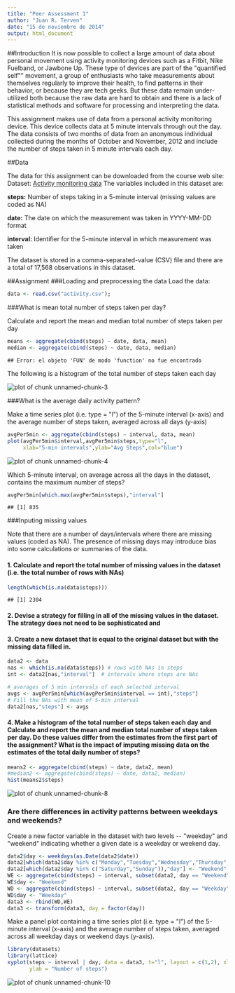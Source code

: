 ```yaml
---
title: "Peer Assessment 1"
author: "Juan R. Terven"
date: "15 de noviembre de 2014"
output: html_document
---
```


##Introduction
It is now possible to collect a large amount of data about personal movement using activity monitoring devices such as a Fitbit, Nike Fuelband, or Jawbone Up. These type of devices are part of the "quantified self"" movement, a group of enthusiasts who take measurements about themselves regularly to improve their health, to find patterns in their behavior, or because they are tech geeks. But these data remain under-utilized both because the raw data are hard to obtain and there is a lack of statistical methods and software for processing and interpreting the data.

This assignment makes use of data from a personal activity monitoring device. This device collects data at 5 minute intervals through out the day. The data consists of two months of data from an anonymous individual collected during the months of October and November, 2012 and include the number of steps taken in 5 minute intervals each day.

##Data

The data for this assignment can be downloaded from the course web site:
Dataset: [Activity monitoring data](https://d396qusza40orc.cloudfront.net/repdata%2Fdata%2Factivity.zip)
The variables included in this dataset are:

**steps:** Number of steps taking in a 5-minute interval (missing values are coded as NA)

**date:** The date on which the measurement was taken in YYYY-MM-DD format

**interval:** Identifier for the 5-minute interval in which measurement was taken


The dataset is stored in a comma-separated-value (CSV) file and there are a total of 17,568 observations in this dataset.

##Assignment
###Loading and preprocessing the data
Load the data:


```r
data <- read.csv("activity.csv");
```

###What is mean total number of steps taken per day?

Calculate and report the mean and median total number of steps taken per day


```r
means <- aggregate(cbind(steps) ~ date, data, mean)
median <- aggregate(cbind(steps) ~ date, data, median)
```

```
## Error: el objeto 'FUN' de modo 'function' no fue encontrado
```

The following is a histogram of the total number of steps taken each day

![plot of chunk unnamed-chunk-3](figure/unnamed-chunk-3.png) 

###What is the average daily activity pattern?

Make a time series plot (i.e. type = "l") of the 5-minute interval (x-axis) and the average number of steps taken, averaged across all days (y-axis)

```r
avgPer5min <- aggregate(cbind(steps) ~ interval, data, mean)
plot(avgPer5min$interval,avgPer5min$steps,type="l",
     xlab="5-min intervals",ylab="Avg Steps",col="blue")
```

![plot of chunk unnamed-chunk-4](figure/unnamed-chunk-4.png) 

Which 5-minute interval, on average across all the days in the dataset, contains the maximum number of steps?


```r
avgPer5min[which.max(avgPer5min$steps),"interval"]
```

```
## [1] 835
```

###Inputing missing values

Note that there are a number of days/intervals where there are missing values (coded as NA).
The presence of missing days may introduce bias into some calculations or summaries of the data.

#### 1. Calculate and report the total number of missing values in the dataset (i.e. the total number of rows with NAs)

```r
length(which(is.na(data$steps)))
```

```
## [1] 2304
```

#### 2. Devise a strategy for filling in all of the missing values in the dataset. The strategy does not need to be sophisticated and 
#### 3. Create a new dataset that is equal to the original dataset but with the missing data filled in.

```r
data2 <- data
nas <- which(is.na(data$steps)) # rows with NAs in steps
int <- data2[nas,"interval"]  # intervals where steps are NAs

# averages of 5 min intervals of each selected interval
avgs <- avgPer5min[which(avgPer5min$interval == int),"steps"] 
# Fill the NAs with mean of 5-min interval 
data2[nas,"steps"] <- avgs
```

#### 4. Make a histogram of the total number of steps taken each day and Calculate and report the mean and median total number of steps taken per day. Do these values differ from the estimates from the first part of the assignment? What is the impact of imputing missing data on the estimates of the total daily number of steps?

```r
means2 <- aggregate(cbind(steps) ~ date, data2, mean)
#median2 <- aggregate(cbind(steps) ~ date, data2, median)
hist(means2$steps)
```

![plot of chunk unnamed-chunk-8](figure/unnamed-chunk-8.png) 


### Are there differences in activity patterns between weekdays and weekends?
Create a new factor variable in the dataset with two levels -- 
"weekday" and "weekend" indicating whether a given date is a weekday or weekend day.


```r
data2$day <- weekdays(as.Date(data2$date))
data2[which(data2$day %in% c("Monday","Tuesday","Wednesday","Thursday","Friday")),"day"] <- "Weekday"
data2[which(data2$day %in% c("Saturday","Sunday")),"day"] <- "Weekend"
WE <- aggregate(cbind(steps) ~ interval, subset(data2, day == "Weekend"), mean)
WE$day <- "Weekend"
WD <- aggregate(cbind(steps) ~ interval, subset(data2, day == "Weekday"), mean)
WD$day <- "Weekday"
data3 <- rbind(WD,WE)
data3 <- transform(data3, day = factor(day))
```

Make a panel plot containing a time series plot (i.e. type = "l") of the 5-minute interval 
(x-axis) and the average number of steps taken, averaged across all weekday days or 
weekend days (y-axis). 


```r
library(datasets)
library(lattice)
xyplot(steps ~ interval | day, data = data3, t="l", layout = c(1,2), xlab = "Interval",
       ylab = "Number of steps")
```

![plot of chunk unnamed-chunk-10](figure/unnamed-chunk-10.png) 




